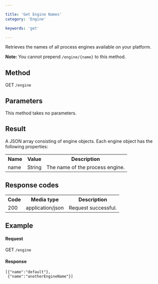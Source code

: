 ```yaml
---

title: 'Get Engine Names'
category: 'Engine'

keywords: 'get'

---
```



Retrieves the names of all process engines available on your platform.

__Note:__ You cannot prepend `/engine/{name}` to this method.


Method
------

GET `/engine`


Parameters
----------

This method takes no parameters.


Result
-----------------
A JSON array consisting of engine objects.
Each engine object has the following properties:

<table class="table table-striped">
  <tr>
    <th>Name</th>
    <th>Value</th>
    <th>Description</th>
  </tr>
  <tr>
    <td>name</td>
    <td>String</td>
    <td>The name of the process engine.</td>
  </tr>
</table>


Response codes
--------------

<table class="table table-striped">
  <tr>
    <th>Code</th>
    <th>Media type</th>
    <th>Description</th>
  </tr>
  <tr>
    <td>200</td>
    <td>application/json</td>
    <td>Request successful.</td>
  </tr>
</table>


Example
-------

#### Request
  
GET `/engine`
  
#### Response

    [{"name":"default"},
     {"name":"anotherEngineName"}]